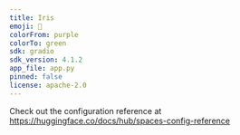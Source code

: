 ```yaml
---
title: Iris
emoji: 🐢
colorFrom: purple
colorTo: green
sdk: gradio
sdk_version: 4.1.2
app_file: app.py
pinned: false
license: apache-2.0
---
```


Check out the configuration reference at https://huggingface.co/docs/hub/spaces-config-reference

